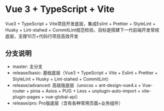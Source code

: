 # Vue 3 + TypeScript + Vite

Vue3 + TypeScript + Vite项目开发底层，集成Eslint + Prettier + StyleLint + Husky + Lint-stahed + CommitLint规范检验，目标是搭建下一代前端开发常规底层，支撑10万+代码行项目高效开发

## 分支说明

- master: 主分支
- release/basic: 基础底层（Vue3 + TypeScript + Vite + Eslint + Prettier + StyleLint + Husky + Lint-stahed + CommitLint）
- release/advanced: 高级版底层（unocss + ant-design-vue4.x + Vue-router + pinia + Axios + PUG + Less + unplugin-auto-import + vite-plugin-pages + vue-global-api）
- release/pro: Pro版底层（含有各种常用页面+业务组件）
